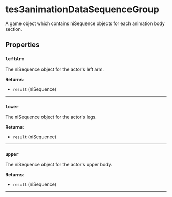 <!---
	This file is autogenerated. Do not edit this file manually. Your changes will be ignored.
	More information: https://github.com/MWSE/MWSE/tree/master/docs
-->

# tes3animationDataSequenceGroup

A game object which contains niSequence objects for each animation body section.

## Properties

### `leftArm`

The niSequence object for the actor's left arm.

**Returns**:

* `result` (niSequence)

***

### `lower`

The niSequence object for the actor's legs.

**Returns**:

* `result` (niSequence)

***

### `upper`

The niSequence object for the actor's upper body.

**Returns**:

* `result` (niSequence)

***

